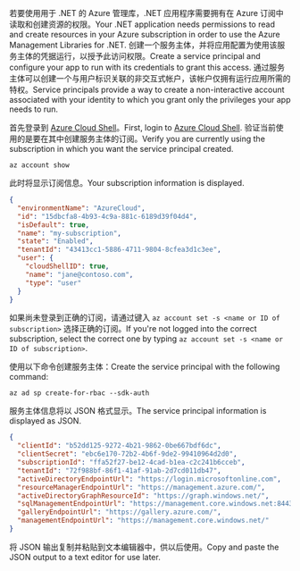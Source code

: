 <span data-ttu-id="352bc-101">若要使用用于 .NET 的 Azure 管理库，.NET 应用程序需要拥有在 Azure 订阅中读取和创建资源的权限。</span><span class="sxs-lookup"><span data-stu-id="352bc-101">Your .NET application needs permissions to read and create resources in your Azure subscription in order to use the Azure Management Libraries for .NET.</span></span> <span data-ttu-id="352bc-102">创建一个服务主体，并将应用配置为使用该服务主体的凭据运行，以授予此访问权限。</span><span class="sxs-lookup"><span data-stu-id="352bc-102">Create a service principal and configure your app to run with its credentials to grant this access.</span></span> <span data-ttu-id="352bc-103">通过服务主体可以创建一个与用户标识关联的非交互式帐户，该帐户仅拥有运行应用所需的特权。</span><span class="sxs-lookup"><span data-stu-id="352bc-103">Service principals provide a way to create a non-interactive account associated with your identity to which you grant only the privileges your app needs to run.</span></span>

<span data-ttu-id="352bc-104">首先登录到 [Azure Cloud Shell](https://shell.azure.com/bash)。</span><span class="sxs-lookup"><span data-stu-id="352bc-104">First, login to [Azure Cloud Shell](https://shell.azure.com/bash).</span></span> <span data-ttu-id="352bc-105">验证当前使用的是要在其中创建服务主体的订阅。</span><span class="sxs-lookup"><span data-stu-id="352bc-105">Verify you are currently using the subscription in which you want the service principal created.</span></span> 

```azurecli-interactive
az account show
```

<span data-ttu-id="352bc-106">此时将显示订阅信息。</span><span class="sxs-lookup"><span data-stu-id="352bc-106">Your subscription information is displayed.</span></span>

```json
{
  "environmentName": "AzureCloud",
  "id": "15dbcfa8-4b93-4c9a-881c-6189d39f04d4",
  "isDefault": true,
  "name": "my-subscription",
  "state": "Enabled",
  "tenantId": "43413cc1-5886-4711-9804-8cfea3d1c3ee",
  "user": {
    "cloudShellID": true,
    "name": "jane@contoso.com",
    "type": "user"
  }
}
```

<span data-ttu-id="352bc-107">如果尚未登录到正确的订阅，请通过键入 `az account set -s <name or ID of subscription>` 选择正确的订阅。</span><span class="sxs-lookup"><span data-stu-id="352bc-107">If you're not logged into the correct subscription, select the correct one by typing `az account set -s <name or ID of subscription>`.</span></span>

<span data-ttu-id="352bc-108">使用以下命令创建服务主体：</span><span class="sxs-lookup"><span data-stu-id="352bc-108">Create the service principal with the following command:</span></span>

```azurecli-interactive
az ad sp create-for-rbac --sdk-auth
```

<span data-ttu-id="352bc-109">服务主体信息将以 JSON 格式显示。</span><span class="sxs-lookup"><span data-stu-id="352bc-109">The service principal information is displayed as JSON.</span></span>

```json
{
  "clientId": "b52dd125-9272-4b21-9862-0be667bdf6dc",
  "clientSecret": "ebc6e170-72b2-4b6f-9de2-99410964d2d0",
  "subscriptionId": "ffa52f27-be12-4cad-b1ea-c2c241b6cceb",
  "tenantId": "72f988bf-86f1-41af-91ab-2d7cd011db47",
  "activeDirectoryEndpointUrl": "https://login.microsoftonline.com",
  "resourceManagerEndpointUrl": "https://management.azure.com/",
  "activeDirectoryGraphResourceId": "https://graph.windows.net/",
  "sqlManagementEndpointUrl": "https://management.core.windows.net:8443/",
  "galleryEndpointUrl": "https://gallery.azure.com/",
  "managementEndpointUrl": "https://management.core.windows.net/"
}
```

<span data-ttu-id="352bc-110">将 JSON 输出复制并粘贴到文本编辑器中，供以后使用。</span><span class="sxs-lookup"><span data-stu-id="352bc-110">Copy and paste the JSON output to a text editor for use later.</span></span>
